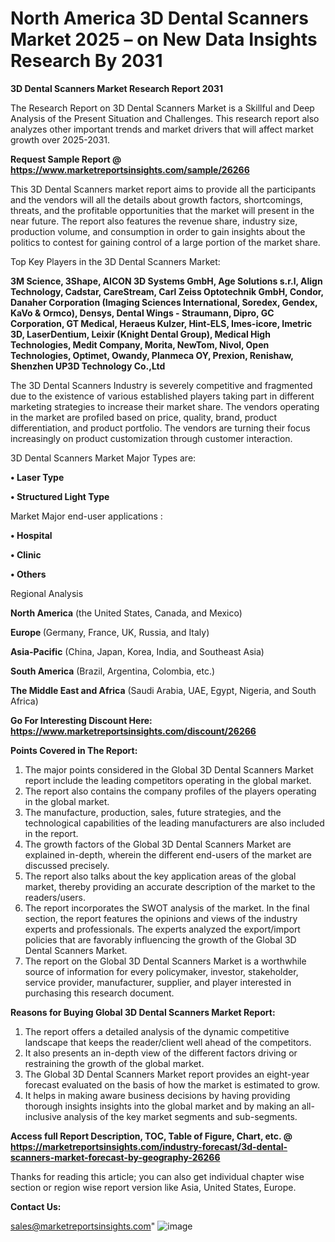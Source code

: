  # North America 3D Dental Scanners Market 2025 – on New Data Insights Research By 2031

<strong>3D Dental Scanners Market Research Report 2031</strong>

The Research Report on 3D Dental Scanners Market is a Skillful and Deep Analysis of the Present Situation and Challenges. This research report also analyzes other important trends and market drivers that will affect market growth over 2025-2031.

<strong>Request Sample Report @ <a href=https://www.marketreportsinsights.com/sample/26266>https://www.marketreportsinsights.com/sample/26266</a></strong>

This 3D Dental Scanners market report aims to provide all the participants and the vendors will all the details about growth factors, shortcomings, threats, and the profitable opportunities that the market will present in the near future. The report also features the revenue share, industry size, production volume, and consumption in order to gain insights about the politics to contest for gaining control of a large portion of the market share.

Top Key Players in the 3D Dental Scanners Market:

<strong>3M Science, 3Shape, AICON 3D Systems GmbH, Age Solutions s.r.l, Align Technology, Cadstar, CareStream, Carl Zeiss Optotechnik GmbH, Condor, Danaher Corporation (Imaging Sciences International, Soredex, Gendex, KaVo & Ormco), Densys, Dental Wings - Straumann, Dipro, GC Corporation, GT Medical, Heraeus Kulzer, Hint-ELS, Imes-icore, Imetric 3D, LaserDentium, Leixir (Knight Dental Group), Medical High Technologies, Medit Company, Morita, NewTom, Nivol, Open Technologies, Optimet, Owandy, Planmeca OY, Prexion, Renishaw, Shenzhen UP3D Technology Co.,Ltd</strong>

The 3D Dental Scanners Industry is severely competitive and fragmented due to the existence of various established players taking part in different marketing strategies to increase their market share. The vendors operating in the market are profiled based on price, quality, brand, product differentiation, and product portfolio. The vendors are turning their focus increasingly on product customization through customer interaction.

3D Dental Scanners Market Major Types are:

<strong>• Laser Type

• Structured Light Type</strong>

Market Major end-user applications :

<strong>• Hospital

• Clinic

• Others</strong>

Regional Analysis

</u><strong><b>North America</b></strong> (the United States, Canada, and Mexico)

<strong><b>Europe </b></strong>(Germany, France, UK, Russia, and Italy)

<strong><b>Asia-Pacific</b></strong> (China, Japan, Korea, India, and Southeast Asia)

<strong><b>South America</b></strong> (Brazil, Argentina, Colombia, etc.)

<strong><b>The Middle East and Africa</b></strong> (Saudi Arabia, UAE, Egypt, Nigeria, and South Africa)

<strong>Go For Interesting Discount Here: <a href=https://www.marketreportsinsights.com/discount/26266>https://www.marketreportsinsights.com/discount/26266</a></strong>

<strong>Points Covered in The Report:</strong>
<ol>
  <li>The major points considered in the Global 3D Dental Scanners Market report include the leading competitors operating in the global market.</li>
  <li>The report also contains the company profiles of the players operating in the global market.</li>
  <li>The manufacture, production, sales, future strategies, and the technological capabilities of the leading manufacturers are also included in the report.</li>
  <li>The growth factors of the Global 3D Dental Scanners Market are explained in-depth, wherein the different end-users of the market are discussed precisely.</li>
  <li>The report also talks about the key application areas of the global market, thereby providing an accurate description of the market to the readers/users.</li>
  <li>The report incorporates the SWOT analysis of the market. In the final section, the report features the opinions and views of the industry experts and professionals. The experts analyzed the export/import policies that are favorably influencing the growth of the Global 3D Dental Scanners Market.</li>
  <li>The report on the Global 3D Dental Scanners Market is a worthwhile source of information for every policymaker, investor, stakeholder, service provider, manufacturer, supplier, and player interested in purchasing this research document.</li>
</ol>
<strong>Reasons for Buying Global 3D Dental Scanners Market Report:</strong>

<ol>
  <li>The report offers a detailed analysis of the dynamic competitive landscape that keeps the reader/client well ahead of the competitors.</li>
  <li>It also presents an in-depth view of the different factors driving or restraining the growth of the global market.</li>
  <li>The Global 3D Dental Scanners Market report provides an eight-year forecast evaluated on the basis of how the market is estimated to grow.</li>
  <li>It helps in making aware business decisions by having providing thorough insights insights into the global market and by making an all-inclusive analysis of the key market segments and sub-segments.</li>
</ol>
<strong>Access full Report Description, TOC, Table of Figure, Chart, etc. @ <a href=https://marketreportsinsights.com/industry-forecast/3d-dental-scanners-market-forecast-by-geography-26266>https://marketreportsinsights.com/industry-forecast/3d-dental-scanners-market-forecast-by-geography-26266</a></strong>


Thanks for reading this article; you can also get individual chapter wise section or region wise report version like Asia, United States, Europe.

<strong>Contact Us:</strong>

sales@marketreportsinsights.com"
![image](https://github.com/user-attachments/assets/f4201723-b5ad-4cea-9742-8a29b02d218c)
